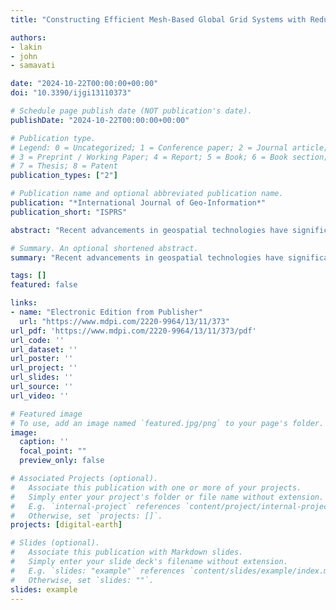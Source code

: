 ```yaml
---
title: "Constructing Efficient Mesh-Based Global Grid Systems with Reduced Distortions"

authors:
- lakin
- john
- samavati

date: "2024-10-22T00:00:00+00:00"
doi: "10.3390/ijgi13110373"

# Schedule page publish date (NOT publication's date).
publishDate: "2024-10-22T00:00:00+00:00"

# Publication type.
# Legend: 0 = Uncategorized; 1 = Conference paper; 2 = Journal article;
# 3 = Preprint / Working Paper; 4 = Report; 5 = Book; 6 = Book section;
# 7 = Thesis; 8 = Patent
publication_types: ["2"]

# Publication name and optional abbreviated publication name.
publication: "*International Journal of Geo-Information*"
publication_short: "ISPRS"

abstract: "Recent advancements in geospatial technologies have significantly expanded the volume and diversity of geospatial data, unlocking new and innovative applications that require novel Geographic Information Systems (GIS). (Discrete) Global Grid Systems (DGGSs) have emerged as a promising solution to further enhance modern geospatial capabilities. Current DGGSs employ a simple, low-resolution polyhedral approximation of the Earth for efficient operations, but require a projection between the Earth’s surface and the polyhedral faces. Equal-area DGGSs are desirable for their low distortion, but they fall short of this promise due to the inefficiency of equal-area projections. On the other hand, efficiency-first DGGSs need to better address distortion. We introduce a novel mesh-based DGGS (MBD) which generalizes efficient operations over watertight triangular meshes with spherical topology. Unlike traditional approaches that rely on Platonic or Catalan solids, our mesh-based method leverages high-resolution spherical meshes to offer greater flexibility and accuracy. MBD allows high-resolution polyhedra (HRP) to be used as the base polyhedron of a DGGS, significantly reducing distortion. To address the operational challenges, we introduce a new hash encoding method and an efficient barycentric indexing method (BIM). MBD extends Atlas of Connectivity Maps to the BIM to provide efficient spatial and hierarchical traversal. We introduce several new base polyhedra with lower areal and angular distortion, and we experimentally validate their properties and demonstrate their efficiency. Our experimentation shows that we achieve constant-time operations for high-resolution MBD, and we recommend polyhedra to be used as the base polyhedron for low-distortion DGGSs, compact faces, and efficient operations."

# Summary. An optional shortened abstract.
summary: "Recent advancements in geospatial technologies have significantly expanded the volume and diversity of geospatial data, unlocking new and innovative applications that require novel Geographic Information Systems (GIS). (Discrete) Global Grid Systems (DGGSs) have emerged as a promising solution to further enhance modern geospatial capabilities. Current DGGSs employ a simple, low-resolution polyhedral approximation of the Earth for efficient operations, but require a projection between the Earth’s surface and the polyhedral faces. Equal-area DGGSs are desirable for their low distortion ..."

tags: []
featured: false

links:
- name: "Electronic Edition from Publisher"
  url: "https://www.mdpi.com/2220-9964/13/11/373"
url_pdf: 'https://www.mdpi.com/2220-9964/13/11/373/pdf'
url_code: ''
url_dataset: ''
url_poster: ''
url_project: ''
url_slides: ''
url_source: ''
url_video: ''

# Featured image
# To use, add an image named `featured.jpg/png` to your page's folder. 
image:
  caption: ''
  focal_point: ""
  preview_only: false

# Associated Projects (optional).
#   Associate this publication with one or more of your projects.
#   Simply enter your project's folder or file name without extension.
#   E.g. `internal-project` references `content/project/internal-project/index.md`.
#   Otherwise, set `projects: []`.
projects: [digital-earth]

# Slides (optional).
#   Associate this publication with Markdown slides.
#   Simply enter your slide deck's filename without extension.
#   E.g. `slides: "example"` references `content/slides/example/index.md`.
#   Otherwise, set `slides: ""`.
slides: example
---
```


